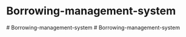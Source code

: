 # Borrowing-management-system
#   B o r r o w i n g - m a n a g e m e n t - s y s t e m  
 # Borrowing-management-system
